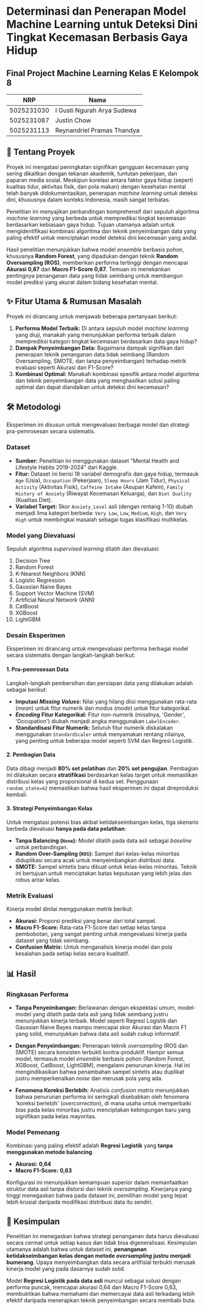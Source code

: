 # Determinasi dan Penerapan Model Machine Learning untuk Deteksi Dini Tingkat Kecemasan Berbasis Gaya Hidup
## Final Project Machine Learning Kelas E Kelompok 8

| NRP         | Nama                             |
| ----------- | -------------------------------- |
| 5025231030  | I Gusti Ngurah Arya Sudewa       |
| 5025231087  | Justin Chow                      |
| 5025231113  | Reynandriel Pramas Thandya       |

## 📌 Tentang Proyek

Proyek ini mengatasi peningkatan signifikan gangguan kecemasan yang sering dikaitkan dengan tekanan akademik, tuntutan pekerjaan, dan paparan media sosial. Meskipun korelasi antara faktor gaya hidup (seperti kualitas tidur, aktivitas fisik, dan pola makan) dengan kesehatan mental telah banyak didokumentasikan, penerapan *machine learning* untuk deteksi dini, khususnya dalam konteks Indonesia, masih sangat terbatas.

Penelitian ini menyajikan perbandingan komprehensif dari sepuluh algoritma *machine learning* yang berbeda untuk memprediksi tingkat kecemasan berdasarkan kebiasaan gaya hidup. Tujuan utamanya adalah untuk mengidentifikasi kombinasi algoritma dan teknik penyeimbangan data yang paling efektif untuk menciptakan model deteksi dini kecemasan yang andal.

Hasil penelitian menunjukkan bahwa model *ensemble* berbasis pohon, khususnya **Random Forest**, yang dipadukan dengan teknik **Random Oversampling (ROS)**, memberikan performa tertinggi dengan mencapai **Akurasi 0,87** dan **Macro F1-Score 0,87**. Temuan ini menekankan pentingnya penanganan data yang tidak seimbang untuk membangun model prediksi yang akurat dalam bidang kesehatan mental.

## ✨ Fitur Utama & Rumusan Masalah

Proyek ini dirancang untuk menjawab beberapa pertanyaan berikut:

1.  **Performa Model Terbaik:** Di antara sepuluh model *machine learning* yang diuji, manakah yang menunjukkan performa terbaik dalam memprediksi kategori tingkat kecemasan berdasarkan data gaya hidup? 
2.  **Dampak Penyeimbangan Data:** Bagaimana dampak signifikan dari penerapan teknik penanganan data tidak seimbang (Random Oversampling, SMOTE, dan tanpa penyeimbangan) terhadap metrik evaluasi seperti Akurasi dan F1-Score? 
3.  **Kombinasi Optimal:** Manakah kombinasi spesifik antara model algoritma dan teknik penyeimbangan data yang menghasilkan solusi paling optimal dan dapat diandalkan untuk deteksi dini kecemasan? 

## 🛠️ Metodologi

Eksperimen ini disusun untuk mengevaluasi berbagai model dan strategi pra-pemrosesan secara sistematis.

### Dataset

* **Sumber:** Penelitian ini menggunakan dataset "Mental Health and Lifestyle Habits 2019-2024" dari Kaggle.
* **Fitur:** Dataset ini berisi 18 variabel demografis dan gaya hidup, termasuk `Age` (Usia), `Occupation` (Pekerjaan), `Sleep Hours` (Jam Tidur), `Physical Activity` (Aktivitas Fisik), `Caffeine Intake` (Asupan Kafein), `Family History of Anxiety` (Riwayat Kecemasan Keluarga), dan `Diet Quality` (Kualitas Diet).
* **Variabel Target:** Skor `Anxiety_Level` asli (dengan rentang 1-10) diubah menjadi lima kategori berbeda: `Very Low`, `Low`, `Medium`, `High`, dan `Very High` untuk membingkai masalah sebagai tugas klasifikasi multikelas.

### Model yang Dievaluasi

Sepuluh algoritma *supervised learning* dilatih dan dievaluasi:
1.  Decision Tree 
2.  Random Forest 
3.  K-Nearest Neighbors (KNN) 
4.  Logistic Regression 
5.  Gaussian Naive Bayes 
6.  Support Vector Machine (SVM) 
7.  Artificial Neural Network (ANN) 
8.  CatBoost 
9.  XGBoost 
10. LightGBM 

### Desain Eksperimen

Eksperimen ini dirancang untuk mengevaluasi performa berbagai model secara sistematis dengan langkah-langkah berikut:

#### 1. Pra-pemrosesan Data
Langkah-langkah pembersihan dan persiapan data yang dilakukan adalah sebagai berikut:
* **Imputasi *Missing Values*:** Nilai yang hilang diisi menggunakan rata-rata (*mean*) untuk fitur numerik dan modus (*mode*) untuk fitur kategorikal.
* ***Encoding* Fitur Kategorikal:** Fitur non-numerik (misalnya, 'Gender', 'Occupation') diubah menjadi angka menggunakan `LabelEncoder`.
* **Standardisasi Fitur Numerik:** Seluruh fitur numerik diskalakan menggunakan `StandardScaler` untuk menyamakan rentang nilainya, yang penting untuk beberapa model seperti SVM dan Regresi Logistik.

#### 2. Pembagian Data
Data dibagi menjadi **80% set pelatihan** dan **20% set pengujian**. Pembagian ini dilakukan secara **stratifikasi** berdasarkan kelas target untuk memastikan distribusi kelas yang proporsional di kedua set. Penggunaan `random_state=42` memastikan bahwa hasil eksperimen ini dapat direproduksi kembali.

#### 3. Strategi Penyeimbangan Kelas
Untuk mengatasi potensi bias akibat ketidakseimbangan kelas, tiga skenario berbeda dievaluasi **hanya pada data pelatihan**:
* **Tanpa Balancing (`None`):** Model dilatih pada data asli sebagai *baseline* untuk perbandingan.
* **Random Over-Sampling (`ROS`):** Sampel dari kelas-kelas minoritas diduplikasi secara acak untuk menyeimbangkan distribusi data.
* **SMOTE:** Sampel sintetis baru dibuat untuk kelas-kelas minoritas. Teknik ini bertujuan untuk menciptakan batas keputusan yang lebih jelas dan robus antar kelas.

### Metrik Evaluasi

Kinerja model dinilai menggunakan metrik berikut:
* **Akurasi:** Proporsi prediksi yang benar dari total sampel.
* **Macro F1-Score:** Rata-rata F1-Score dari setiap kelas tanpa pembobotan, yang sangat penting untuk mengevaluasi kinerja pada dataset yang tidak seimbang.
* **Confusion Matrix:** Untuk menganalisis kinerja model dan pola kesalahan pada setiap kelas secara kualitatif.

## 📊 Hasil

### Ringkasan Performa

* **Tanpa Penyeimbangan:** Berlawanan dengan ekspektasi umum, model-model yang dilatih pada data asli yang tidak seimbang justru menunjukkan kinerja terbaik. Model seperti Regresi Logistik dan Gaussian Naive Bayes mampu mencapai skor Akurasi dan Macro F1 yang solid, menunjukkan bahwa data asli sudah cukup informatif.

* **Dengan Penyeimbangan:** Penerapan teknik *oversampling* (ROS dan SMOTE) secara konsisten terbukti kontra-produktif. Hampir semua model, termasuk model *ensemble* berbasis pohon (Random Forest, XGBoost, CatBoost, LightGBM), mengalami penurunan kinerja. Hal ini mengindikasikan bahwa penambahan sampel sintetis atau duplikat justru memperkenalkan *noise* dan merusak pola yang ada.

* **Fenomena Koreksi Berlebih:** Analisis *confusion matrix* menunjukkan bahwa penurunan performa ini seringkali disebabkan oleh fenomena 'koreksi berlebih' (*overcorrection*), di mana usaha untuk memperbaiki bias pada kelas minoritas justru menciptakan kebingungan baru yang signifikan pada kelas mayoritas.

### Model Pemenang

Kombinasi yang paling efektif adalah **Regresi Logistik** yang **tanpa menggunakan metode balancing**.

* **Akurasi:** **0,64**
* **Macro F1-Score:** **0,63**

Konfigurasi ini menunjukkan kemampuan superior dalam memanfaatkan struktur data asli tanpa distorsi dari teknik *oversampling*. Kinerjanya yang tinggi menegaskan bahwa pada dataset ini, pemilihan model yang tepat lebih krusial daripada modifikasi distribusi data itu sendiri.

## 🚀 Kesimpulan

Penelitian ini menegaskan bahwa strategi penanganan data harus dievaluasi secara cermat untuk setiap kasus dan tidak bisa digeneralisasi. Kesimpulan utamanya adalah bahwa untuk dataset ini, **penanganan ketidakseimbangan kelas dengan metode *oversampling* justru menjadi bumerang**. Upaya menyeimbangkan data secara artifisial terbukti merusak kinerja model yang pada dasarnya sudah solid.

Model **Regresi Logistik pada data asli** muncul sebagai solusi dengan performa puncak, mencapai akurasi 0,64 dan Macro F1-Score 0,63, membuktikan bahwa memahami dan memercayai data asli terkadang lebih efektif daripada menerapkan teknik penyeimbangan secara membabi buta.
